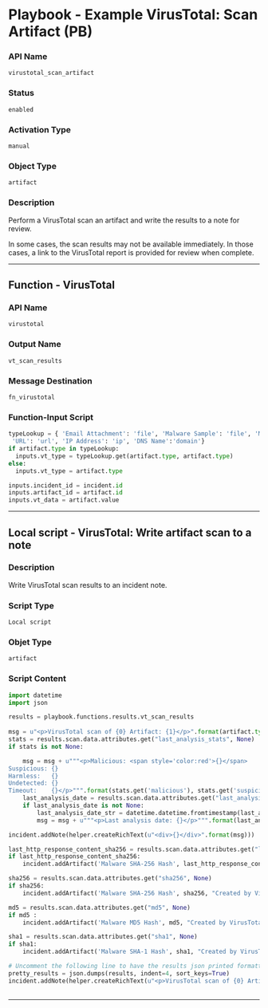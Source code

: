 <!--
    DO NOT MANUALLY EDIT THIS FILE
    THIS FILE IS AUTOMATICALLY GENERATED WITH resilient-sdk codegen
    Generated with resilient-sdk v49.0.4368
-->

# Playbook - Example VirusTotal: Scan Artifact (PB)

### API Name
`virustotal_scan_artifact`

### Status
`enabled`

### Activation Type
`manual`

### Object Type
`artifact`

### Description
Perform a VirusTotal scan an artifact and write the results to a note for review.  

In some cases, the scan results may not be available immediately. 
In those cases, a link to the VirusTotal report is provided for review when complete. 


---
## Function - VirusTotal

### API Name
`virustotal`

### Output Name
`vt_scan_results`

### Message Destination
`fn_virustotal`

### Function-Input Script
```python
typeLookup = { 'Email Attachment': 'file', 'Malware Sample': 'file', 'Malware MD5 Hash': 'hash', 'Malware SHA-1 Hash': 'hash', 'Malware SHA-256 Hash': 'hash', 'Other File': 'file', 'RCF 822 Email Message Fife': 'file', 'File Name': 'filename',
 'URL': 'url', 'IP Address': 'ip', 'DNS Name':'domain'}
if artifact.type in typeLookup:
  inputs.vt_type = typeLookup.get(artifact.type, artifact.type)
else:
  inputs.vt_type = artifact.type

inputs.incident_id = incident.id
inputs.artifact_id = artifact.id
inputs.vt_data = artifact.value
```

---

## Local script - VirusTotal: Write artifact scan to a note

### Description
Write VirusTotal scan results to an incident note.

### Script Type
`Local script`

### Objet Type
`artifact`

### Script Content
```python
import datetime
import json

results = playbook.functions.results.vt_scan_results
  
msg = u"<p>VirusTotal scan of {0} Artifact: {1}</p>".format(artifact.type, artifact.value)
stats = results.scan.data.attributes.get("last_analysis_stats", None)
if stats is not None:

    msg = msg + u"""<p>Malicious: <span style='color:red'>{}</span>
Suspicious: {}
Harmless:   {}
Undetected: {}
Timeout:    {}</p>""".format(stats.get('malicious'), stats.get('suspicious'),stats.get('harmless'), stats.get('undetected'), stats.get('timeout'))
    last_analysis_date = results.scan.data.attributes.get("last_analysis_date", None)
    if last_analysis_date is not None:
        last_analysis_date_str = datetime.datetime.fromtimestamp(last_analysis_date).strftime('%Y-%b-%d %H:%M:%S')
        msg = msg + u"""<p>Last analysis date: {}</p>""".format(last_analysis_date_str)

incident.addNote(helper.createRichText(u"<div>{}</div>".format(msg)))

last_http_response_content_sha256 = results.scan.data.attributes.get("last_http_response_content_sha256", None)
if last_http_response_content_sha256:
    incident.addArtifact('Malware SHA-256 Hash', last_http_response_content_sha256, "Created by VirusTotal scan of artifact type: {0} value: {1}".format(artifact.type, artifact.value))

sha256 = results.scan.data.attributes.get("sha256", None) 
if sha256:
    incident.addArtifact('Malware SHA-256 Hash', sha256, "Created by VirusTotal scan of artifact type: {0} value: {1}".format(artifact.type, artifact.value))

md5 = results.scan.data.attributes.get("md5", None)
if md5 :
    incident.addArtifact('Malware MD5 Hash', md5, "Created by VirusTotal scan of artifact type: {0} value: {1}".format(artifact.type, artifact.value))

sha1 = results.scan.data.attributes.get("sha1", None)
if sha1:
    incident.addArtifact('Malware SHA-1 Hash', sha1, "Created by VirusTotal scan of artifact type: {0} value: {1}".format(artifact.type, artifact.value))

# Uncomment the following line to have the results json printed formatted to a note.
pretty_results = json.dumps(results, indent=4, sort_keys=True)
incident.addNote(helper.createRichText(u"<p>VirusTotal scan of {0} Artifact: {1}</p><div>{2}</div>".format(artifact.type, artifact.value, pretty_results)))
  
```

---
